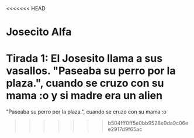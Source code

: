 <<<<<<< HEAD
# Josecito Alfa
Tirada 1: El Josesito llama a sus vasallos.
"Paseaba su perro por la plaza.", cuando se cruzo
con su mama :o 
y si madre era un alien
=======

"Paseaba su perro por la plaza.", cuando se cruzo
con su mama :o 

>>>>>>> b504fff0ff5e0bb9528e9da9c06ee2917d9f65ac
